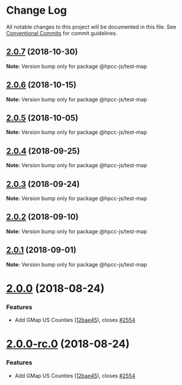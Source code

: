 # Change Log

All notable changes to this project will be documented in this file.
See [Conventional Commits](https://conventionalcommits.org) for commit guidelines.

<a name="2.0.7"></a>
## [2.0.7](https://github.com/GordonSmith/Visualization/compare/@hpcc-js/test-map@2.0.6...@hpcc-js/test-map@2.0.7) (2018-10-30)

**Note:** Version bump only for package @hpcc-js/test-map





<a name="2.0.6"></a>
## [2.0.6](https://github.com/GordonSmith/Visualization/compare/@hpcc-js/test-map@2.0.5...@hpcc-js/test-map@2.0.6) (2018-10-15)

**Note:** Version bump only for package @hpcc-js/test-map





<a name="2.0.5"></a>
## [2.0.5](https://github.com/GordonSmith/Visualization/compare/@hpcc-js/test-map@2.0.4...@hpcc-js/test-map@2.0.5) (2018-10-05)

**Note:** Version bump only for package @hpcc-js/test-map





<a name="2.0.4"></a>
## [2.0.4](https://github.com/GordonSmith/Visualization/compare/@hpcc-js/test-map@2.0.3...@hpcc-js/test-map@2.0.4) (2018-09-25)

**Note:** Version bump only for package @hpcc-js/test-map





<a name="2.0.3"></a>
## [2.0.3](https://github.com/GordonSmith/Visualization/compare/@hpcc-js/test-map@2.0.2...@hpcc-js/test-map@2.0.3) (2018-09-24)

**Note:** Version bump only for package @hpcc-js/test-map





<a name="2.0.2"></a>
## [2.0.2](https://github.com/GordonSmith/Visualization/compare/@hpcc-js/test-map@2.0.1...@hpcc-js/test-map@2.0.2) (2018-09-10)

**Note:** Version bump only for package @hpcc-js/test-map





<a name="2.0.1"></a>
## [2.0.1](https://github.com/GordonSmith/Visualization/compare/@hpcc-js/test-map@2.0.0...@hpcc-js/test-map@2.0.1) (2018-09-01)

**Note:** Version bump only for package @hpcc-js/test-map





<a name="2.0.0"></a>
# [2.0.0](https://github.com/GordonSmith/Visualization/compare/@hpcc-js/test-map@0.0.62...@hpcc-js/test-map@2.0.0) (2018-08-24)


### Features

* Add GMap US Counties ([12bae45](https://github.com/GordonSmith/Visualization/commit/12bae45)), closes [#2554](https://github.com/GordonSmith/Visualization/issues/2554)





<a name="2.0.0-rc.0"></a>
# [2.0.0-rc.0](https://github.com/GordonSmith/Visualization/compare/@hpcc-js/test-map@0.0.62...@hpcc-js/test-map@2.0.0-rc.0) (2018-08-24)


### Features

* Add GMap US Counties ([12bae45](https://github.com/GordonSmith/Visualization/commit/12bae45)), closes [#2554](https://github.com/GordonSmith/Visualization/issues/2554)
